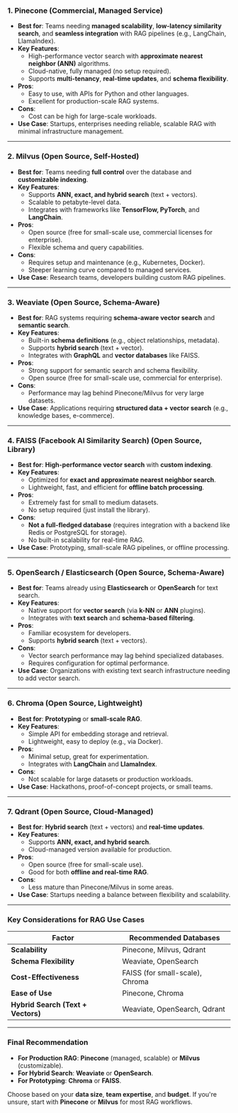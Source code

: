 ### **1. Pinecone** (Commercial, Managed Service)
- **Best for**: Teams needing **managed scalability**, **low-latency similarity search**, and **seamless integration**
with RAG pipelines (e.g., LangChain, LlamaIndex).
- **Key Features**:
  - High-performance vector search with **approximate nearest neighbor (ANN)** algorithms.
  - Cloud-native, fully managed (no setup required).
  - Supports **multi-tenancy**, **real-time updates**, and **schema flexibility**.
- **Pros**:
  - Easy to use, with APIs for Python and other languages.
  - Excellent for production-scale RAG systems.
- **Cons**:
  - Cost can be high for large-scale workloads.
- **Use Case**: Startups, enterprises needing reliable, scalable RAG with minimal infrastructure management.

---

### **2. Milvus** (Open Source, Self-Hosted)
- **Best for**: Teams needing **full control** over the database and **customizable indexing**.
- **Key Features**:
  - Supports **ANN, exact, and hybrid search** (text + vectors).
  - Scalable to petabyte-level data.
  - Integrates with frameworks like **TensorFlow, PyTorch**, and **LangChain**.
- **Pros**:
  - Open source (free for small-scale use, commercial licenses for enterprise).
  - Flexible schema and query capabilities.
- **Cons**:
  - Requires setup and maintenance (e.g., Kubernetes, Docker).
  - Steeper learning curve compared to managed services.
- **Use Case**: Research teams, developers building custom RAG pipelines.

---

### **3. Weaviate** (Open Source, Schema-Aware)
- **Best for**: RAG systems requiring **schema-aware vector search** and **semantic search**.
- **Key Features**:
  - Built-in **schema definitions** (e.g., object relationships, metadata).
  - Supports **hybrid search** (text + vector).
  - Integrates with **GraphQL** and **vector databases** like FAISS.
- **Pros**:
  - Strong support for semantic search and schema flexibility.
  - Open source (free for small-scale use, commercial for enterprise).
- **Cons**:
  - Performance may lag behind Pinecone/Milvus for very large datasets.
- **Use Case**: Applications requiring **structured data + vector search** (e.g., knowledge bases, e-commerce).

---

### **4. FAISS (Facebook AI Similarity Search)** (Open Source, Library)
- **Best for**: **High-performance vector search** with **custom indexing**.
- **Key Features**:
  - Optimized for **exact and approximate nearest neighbor search**.
  - Lightweight, fast, and efficient for **offline batch processing**.
- **Pros**:
  - Extremely fast for small to medium datasets.
  - No setup required (just install the library).
- **Cons**:
  - **Not a full-fledged database** (requires integration with a backend like Redis or PostgreSQL for storage).
  - No built-in scalability for real-time RAG.
- **Use Case**: Prototyping, small-scale RAG pipelines, or offline processing.

---

### **5. OpenSearch / Elasticsearch** (Open Source, Schema-Aware)
- **Best for**: Teams already using **Elasticsearch** or **OpenSearch** for text search.
- **Key Features**:
  - Native support for **vector search** (via **k-NN** or **ANN** plugins).
  - Integrates with **text search** and **schema-based filtering**.
- **Pros**:
  - Familiar ecosystem for developers.
  - Supports **hybrid search** (text + vectors).
- **Cons**:
  - Vector search performance may lag behind specialized databases.
  - Requires configuration for optimal performance.
- **Use Case**: Organizations with existing text search infrastructure needing to add vector search.

---

### **6. Chroma** (Open Source, Lightweight)
- **Best for**: **Prototyping** or **small-scale RAG**.
- **Key Features**:
  - Simple API for embedding storage and retrieval.
  - Lightweight, easy to deploy (e.g., via Docker).
- **Pros**:
  - Minimal setup, great for experimentation.
  - Integrates with **LangChain** and **LlamaIndex**.
- **Cons**:
  - Not scalable for large datasets or production workloads.
- **Use Case**: Hackathons, proof-of-concept projects, or small teams.

---

### **7. Qdrant** (Open Source, Cloud-Managed)
- **Best for**: **Hybrid search** (text + vectors) and **real-time updates**.
- **Key Features**:
  - Supports **ANN, exact, and hybrid search**.
  - Cloud-managed version available for production.
- **Pros**:
  - Open source (free for small-scale use).
  - Good for both **offline and real-time RAG**.
- **Cons**:
  - Less mature than Pinecone/Milvus in some areas.
- **Use Case**: Startups needing a balance between flexibility and scalability.

---

### **Key Considerations for RAG Use Cases**
| Factor | Recommended Databases |
|-------|------------------------|
| **Scalability** | Pinecone, Milvus, Qdrant |
| **Schema Flexibility** | Weaviate, OpenSearch |
| **Cost-Effectiveness** | FAISS (for small-scale), Chroma |
| **Ease of Use** | Pinecone, Chroma |
| **Hybrid Search (Text + Vectors)** | Weaviate, OpenSearch, Qdrant |

---

### **Final Recommendation**
- **For Production RAG**: **Pinecone** (managed, scalable) or **Milvus** (customizable).
- **For Hybrid Search**: **Weaviate** or **OpenSearch**.
- **For Prototyping**: **Chroma** or **FAISS**.

Choose based on your **data size**, **team expertise**, and **budget**. If you're unsure, start with **Pinecone** or
**Milvus** for most RAG workflows.